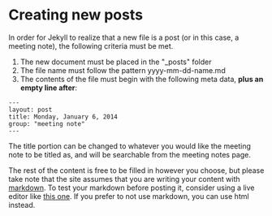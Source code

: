 # Creating new posts

In order for Jekyll to realize that a new file is a post (or in this case, a meeting note), the following criteria must be met. 

1. The new document must be placed in the "_posts" folder
2. The file name must follow the pattern yyyy-mm-dd-name.md
3. The contents of the file must begin with the following meta data, **plus an empty line after**:

  ```
  --- 
  layout: post
  title: Monday, January 6, 2014
  group: "meeting note"
  ---
  ```

The title portion can be changed to whatever you would like the meeting note to be titled as, and will be searchable from the meeting notes page. 

The rest of the content is free to be filled in however you choose, but please take note that the site assumes that you are writing your content with [markdown](https://github.com/adam-p/markdown-here/wiki/Markdown-Cheatsheet). To test your markdown before posting it, consider using a live editor like [this one](http://jbt.github.io/markdown-editor/).
If you prefer to not use markdown, you can use html instead. 

